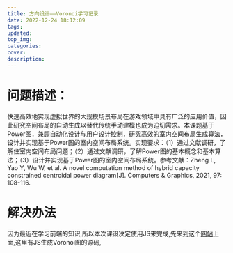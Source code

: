 ```yaml
---
title: 方向设计——Voronoi学习记录
date: 2022-12-24 18:12:09
tags:
updated:
top_img:
categories:
cover:
description:
---
```


# 问题描述：

快速高效地实现虚拟世界的大规模场景布局在游戏领域中具有广泛的应用价值，因此研究空间布局的自动生成以替代传统手动建模也成为迫切需求。本课题基于Power图，兼顾自动化设计与用户设计控制，研究高效的室内空间布局生成算法，设计并实现基于Power图的室内空间布局系统。实现要求：（1）通过文献调研，了解住室内空间布局问题；（2）通过文献调研，了解Power图的基本概念和基本算法；（3）设计并实现基于Power图的室内空间布局系统。参考文献：Zheng L, Yao Y, Wu W, et al. A novel computation method of hybrid capacity constrained centroidal power diagram[J]. Computers & Graphics, 2021, 97: 108-116.



# 解决办法

因为最近在学习前端的知识,所以本次课设决定使用JS来完成,先来到这个[网站](https://rosettacode.org/wiki/Voronoi_diagram#JavaScript)上面,这里有JS生成Voronoi图的源码,

